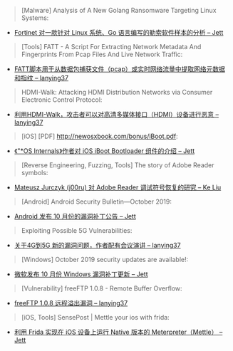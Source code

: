 > [Malware] Analysis of A New Golang Ransomware Targeting Linux Systems:


* [Fortinet 对一款针对 Linux 系统、Go 语言编写的勒索软件样本的分析 – Jett](http://feedproxy.google.com/~r/fortinet/blog/threat-research/~3/H0ImNbg_kgQ/new-golang-ransomware-targeting-linux-systems.html)



> [Tools] FATT - A Script For Extracting Network Metadata And Fingerprints From Pcap Files And Live Network Traffic:


* [FATT脚本用于从数据包捕获文件（pcap）或实时网络流量中提取网络元数据和指纹 – lanying37](https://ift.tt/2AThcjv)



> HDMI-Walk: Attacking HDMI Distribution Networks via Consumer Electronic Control Protocol:


* [利用HDMI-Walk，攻击者可以对高清多媒体接口（HDMI）设备进行恶意 – lanying37](https://arxiv.org/abs/1910.02139)



> [iOS] [PDF] http://newosxbook.com/bonus/iBoot.pdf:


* [《"*OS Internals》作者对 iOS iBoot Bootloader 组件的介绍 – Jett](http://newosxbook.com/bonus/iBoot.pdf)



> [Reverse Engineering, Fuzzing, Tools] The story of Adobe Reader symbols:


* [Mateusz Jurczyk (j00ru) 对 Adobe Reader 调试符号恢复的研究 – Ke Liu](https://googleprojectzero.blogspot.com/2019/10/the-story-of-adobe-reader-symbols.html)



> [Android] Android Security Bulletin—October 2019:


* [Android 发布 10 月份的漏洞补丁公告 – Jett](https://source.android.com/security/bulletin/2019-10-01#media-framework)



> Exploiting Possible 5G Vulnerabilities:


* [关于4G到5G 新的漏洞问题，作者配有会议演讲 – lanying37](https://blog.3g4g.co.uk/2019/10/exploiting-possible-5g-vulnerabilities.html)



> [Windows] October 2019 security updates are available!:


* [微软发布 10 月份 Windows 漏洞补丁更新 – Jett](https://msrc-blog.microsoft.com/2019/10/08/october-2019-security-updates-are-available/)



> [Vulnerability] freeFTP 1.0.8 - Remote Buffer Overflow:


* [freeFTP 1.0.8 远程溢出漏洞  – lanying37](http://dlvr.it/RFgp5w)



> [iOS, Tools] SensePost | Mettle your ios with frida:


* [利用 Frida 实现在 iOS 设备上运行 Native 版本的 Meterpreter（Mettle） – Jett](https://sensepost.com/blog/2019/mettle-your-ios-with-frida/)